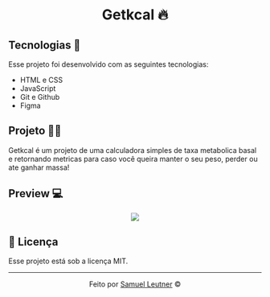 <h1 align="center"> Getkcal 🔥</h1>

## Tecnologias 🚀

Esse projeto foi desenvolvido com as seguintes tecnologias:

- HTML e CSS
- JavaScript
- Git e Github
- Figma

## Projeto 👨‍💻

Getkcal é um projeto de uma calculadora simples de taxa metabolica basal e retornando metricas para caso você queira manter o seu peso, perder ou ate ganhar massa!

## Preview 💻
<p align="center">
 <img src="https://github.com/SamuelLeutner/Getkcal/assets/103613009/9d7d30b5-445a-47fd-afb9-6bb2282e00f9" />
</p>

## :memo: Licença

Esse projeto está sob a licença MIT.

---
<p align="center">
Feito por <a href="https://github.com/SamuelLeutner" target="_blank"> Samuel Leutner</a> ©
</p>
